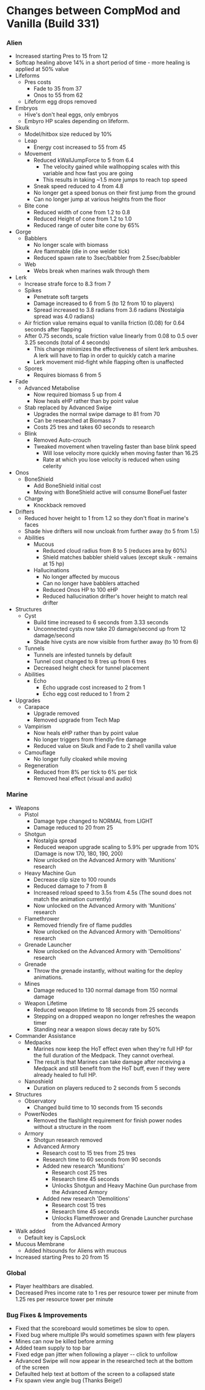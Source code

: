 # Changes between CompMod and Vanilla (Build 331)
### Alien
* Increased starting Pres to 15 from 12
* Softcap healing above 14% in a short period of time - more healing is applied at 50% value
* Lifeforms
    * Pres costs
        * Fade to 35 from 37
        * Onos to 55 from 62
    * Lifeform egg drops removed
* Embryos
    * Hive's don't heal eggs, only embryos
    * Embyro HP scales depending on lifeform.
* Skulk
    * Model/hitbox size reduced by 10%
    * Leap
        * Energy cost increased to 55 from 45
    * Movement
        * Reduced kWallJumpForce to 5 from 6.4
            * The velocity gained while wallhopping scales with this variable and how fast you are going
            * This results in taking ~1.5 more jumps to reach top speed
        * Sneak speed reduced to 4 from 4.8
        * No longer get a speed bonus on their first jump from the ground
        * Can no longer jump at various heights from the floor
    * Bite cone
        * Reduced width of cone from 1.2 to 0.8
        * Reduced Height of cone from 1.2 to 1.0
        * Reduced range of outer bite cone by 65%
* Gorge
    * Babblers
        * No longer scale with biomass
        * Are flammable (die in one welder tick)
        * Reduced spawn rate to 3sec/babbler from 2.5sec/babbler
    * Web
        * Webs break when marines walk through them
* Lerk
    * Increase strafe force to 8.3 from 7
    * Spikes
        * Penetrate soft targets
        * Damage increased to 6 from 5 (to 12 from 10 to players)
        * Spread increased to 3.8 radians from 3.6 radians (Nostalgia spread was 4.0 radians)
    * Air friction value remains equal to vanilla friction (0.08) for 0.64 seconds after flapping
    * After 0.75 seconds, scale friction value linearly from 0.08 to 0.5 over 3.25 seconds (total of 4 seconds)
        * This change minimizes the effectiveness of silent lerk ambushes. A lerk will have to flap in order to quickly catch a marine
        * Lerk movement mid-fight while flapping often is unaffected
    * Spores
        * Requires biomass 6 from 5
* Fade
    * Advanced Metabolise
        * Now required biomass 5 up from 4
        * Now heals eHP rather than by point value
    * Stab replaced by Advanced Swipe
        * Upgrades the normal swipe damage to 81 from 70
        * Can be researched at Biomass 7 
        * Costs 25 tres and takes 60 seconds to research
    * Blink
        * Removed Auto-crouch
        * Tweaked movement when traveling faster than base blink speed
            * Will lose velocity more quickly when moving faster than 16.25
            * Rate at which you lose velocity is reduced when using celerity
* Onos
    * BoneShield
        * Add BoneShield initial cost 
        * Moving with BoneShield active will consume BoneFuel faster
    * Charge
        * Knockback removed
* Drifters
    * Reduced hover height to 1 from 1.2 so they don't float in marine's faces
    * Shade hive drifters will now uncloak from further away (to 5 from 1.5)
    * Abilities
        * Mucous
            * Reduced cloud radius from 8 to 5 (reduces area by 60%)
            * Shield matches babbler shield values (except skulk - remains at 15 hp)
        * Hallucinations
            * No longer affected by mucous
            * Can no longer have babblers attached
            * Reduced Onos HP to 100 eHP
            * Reduced hallucination drifter's hover height to match real drifter
* Structures
    * Cyst
        * Build time increased to 6 seconds from 3.33 seconds
        * Unconnected cysts now take 20 damage/second up from 12 damage/second
        * Shade hive cysts are now visible from further away (to 10 from 6)
    * Tunnels
        * Tunnels are infested tunnels by default
        * Tunnel cost changed to 8 tres up from 6 tres
        * Decreased height check for tunnel placement
    * Abilities
        * Echo
            * Echo upgrade cost increased to 2 from 1
            * Echo egg cost reduced to 1 from 2
* Upgrades
    * Carapace
        * Upgrade removed
        * Removed upgrade from Tech Map
    * Vampirism
        * Now heals eHP rather than by point value
        * No longer triggers from friendly-fire damage
        * Reduced value on Skulk and Fade to 2 shell vanilla value
    * Camouflage
        * No longer fully cloaked while moving
    * Regeneration
        * Reduced from 8% per tick to 6% per tick
        * Removed heal effect (visual and audio)

### Marine
* Weapons
    * Pistol
        * Damage type changed to NORMAL from LIGHT
        * Damage reduced to 20 from 25
    * Shotgun
        * Nostalgia spread
        * Reduced weapon upgrade scaling to 5.9% per upgrade from 10% (Damage is now 170, 180, 190, 200)
        * Now unlocked on the Advanced Armory with 'Munitions' research
    * Heavy Machine Gun
        * Decrease clip size to 100 rounds
        * Reduced damage to 7 from 8
        * Increased reload speed to 3.5s from 4.5s (The sound does not match the animation currently)
        * Now unlocked on the Advanced Armory with 'Munitions' research
    * Flamethrower
        * Removed friendly fire of flame puddles
        * Now unlocked on the Advanced Armory with 'Demolitions' research
    * Grenade Launcher
        * Now unlocked on the Advanced Armory with 'Demolitions' research
    * Grenade
        * Throw the grenade instantly, without waiting for the deploy animations.
    * Mines
        * Damage reduced to 130 normal damage from 150 normal damage
    * Weapon Lifetime
        * Reduced weapon lifetime to 18 seconds from 25 seconds
        * Stepping on a dropped weapon no longer refreshes the weapon timer
        * Standing near a weapon slows decay rate by 50%
* Commander Assistance
    * Medpacks
        * Marines now keep the HoT effect even when they're full HP for the full duration of the Medpack. They cannot overheal.
        * The result is that Marines can take damage after receiving a Medpack and still benefit from the HoT buff, even if they were already healed to full HP.
    * Nanoshield
        * Duration on players reduced to 2 seconds from 5 seconds
* Structures
    * Observatory
        * Changed build time to 10 seconds from 15 seconds
    * PowerNodes
        * Removed the flashlight requirement for finish power nodes without a structure in the room
    * Armory
        * Shotgun research removed
        * Advanced Armory
            * Research cost to 15 tres from 25 tres
            * Research time to 60 seconds from 90 seconds
            * Added new research 'Munitions'
                * Research cost 25 tres
                * Research time 45 seconds
                * Unlocks Shotgun and Heavy Machine Gun purchase from the Advanced Armory
            * Added new research 'Demolitions'
                * Research cost 15 tres
                * Research time 45 seconds
                * Unlocks Flamethrower and Grenade Launcher purchase from the Advanced Armory
* Walk added
    * Default key is CapsLock
* Mucous Membrane
    * Added hitsounds for Aliens with mucous
* Increased starting Pres to 20 from 15

### Global
* Player healthbars are disabled.
* Decreased Pres income rate to 1 res per resource tower per minute from 1.25 res per resource tower per minute

### Bug Fixes & Improvements
* Fixed that the scoreboard would sometimes be slow to open.
* Fixed bug where multiple IPs would sometimes spawn with few players
* Mines can now be killed before arming
* Added team supply to top bar
* Fixed edge pan jitter when following a player -- click to unfollow
* Advanced Swipe will now appear in the researched tech at the bottom of the screen
* Defaulted help text at bottom of the screen to a collapsed state
* Fix spawn view angle bug (Thanks Beige!)
 